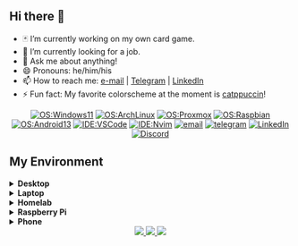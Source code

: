 ## Hi there 👋

<!--
**ace-skoric/ace-skoric** is a ✨ _special_ ✨ repository because its `README.md` (this file) appears on your GitHub profile.

Here are some ideas to get you started:

- 🔭 I’m currently working on ...
- 🌱 I’m currently learning ...
- 👯 I’m looking to collaborate on ...
- 🤔 I’m looking for help with ...
- 💬 Ask me about ...
- 📫 How to reach me: ...
- 😄 Pronouns: ...
- ⚡ Fun fact: ...
-->

- 🃏 I’m currently working on my own card game.
- 🔭 I’m currently looking for a job.
- 💬 Ask me about anything!
- 😄 Pronouns: he/him/his
- 📫 How to reach me: [e-mail](mailto:askoric@protonmail) | [Telegram](https://t.me/askoric) | [LinkedIn](https://linkedin.com/in/askoric)
- ⚡ Fun fact: My favorite colorscheme at the moment is [catppuccin](https://github.com/catppuccin/catppuccin)!

<div align="center">

  [![OS:Windows11](https://img.shields.io/badge/OS-Windows%2011-blue?style=flat-square&logo=microsoft)](https://www.microsoft.com)
  [![OS:ArchLinux](https://img.shields.io/badge/OS-ArchLinux-blue?style=flat-square&logo=arch-linux)](https://archlinux.org)
  [![OS:Proxmox](https://img.shields.io/badge/OS-Proxmox%20VE-orange?style=flat-square&logo=proxmox)](https://www.proxmox.com)
  [![OS:Raspbian](https://img.shields.io/badge/OS-Raspbian-red?style=flat-square&logo=raspberry-pi)](https://www.raspbian.org/)
  [![OS:Android13](https://img.shields.io/badge/OS-Android%2013-green?style=flat-square&logo=android)](https://www.android.com/)
  [![IDE:VSCode](https://img.shields.io/badge/IDE-VSCode-blue?style=flat-square&logo=visualstudiocode)](https://code.visualstudio.com/)
  [![IDE:Nvim](https://img.shields.io/badge/IDE-Neovim-green?style=flat-square&logo=neovim)](https://neovim.io/)
  [![email](https://img.shields.io/badge/Email-askoric@proton.me-purple?style=flat-square&logo=protonmail)](mailto:askoric@protonmail.com)
  [![telegram](https://img.shields.io/badge/Telegram-askoric-blue?style=flat-square&logo=telegram)](https://t.me/askoric)
  [![LinkedIn](https://img.shields.io/badge/LinkedIn-askoric-blue?style=flat-square&logo=linkedin)](https://linkedin.com/in/askoric)
  [![Discord](https://img.shields.io/badge/Discord-A%20C%20E%20%237908-blue?style=flat-square&logo=discord)](https://discord.com/users/259314241138327554)

</div>


## My Environment

<details>
  <summary><strong>Desktop</strong></summary>
  <ul>
    <li>CPU: AMD Ryzen 7 2700X</li>
    <li>GPU: Nvidia GTX1050</li>
    <li>RAM: 16GB (DDR4-3200)</li>
    <li>SSD: 512GB (NVMe)</li>
    <li>OS: Windows 11</li>
    <li>WSL: Arch Linux</li>
  </ul>
</details>
<details>
  <summary><strong>Laptop</strong></summary>
  <ul>
    <li>CPU: AMD Ryzen 7 4800U</li>
    <li>GPU: Nvidia GTX1650Ti</li>
    <li>RAM: 16GB (DDR4-3200)</li>
    <li>SSD: 512GB (NVMe)</li>
    <li>OS: Windows 11</li>
    <li>WSL: Arch Linux</li>
  </ul>
</details>
<details>
  <summary><strong>Homelab</strong></summary>
  <ul>
    <li>CPU: AMD Ryzen 7 3700X</li>
    <li>GPU1: Nvidia GT710</li>
    <li>GPU2: AMD RADEON 560</li>
    <li>RAM: 64GB (DDR3)</li>
    <li>SSD1: 128GB (SATA)</li>
    <li>SSD2: 512GB (SATA)</li>
    <li>HDD1: 3TB (SATA 7200rpm)
    <li>HDD2: 3TB (SATA 7200rpm)
    <li>HDD3: 512GB (SATA 5400rpm)
    <li>HDD4: 512GB (SATA 5400rpm)
    <li>OS: Proxmox VE</li>
  </ul>
</details>
<details>
  <summary><strong>Raspberry Pi</strong></summary>
  <ul>
    <li>Model: Raspberry Pi 3 Model B</li>
    <li>SD: 32GB</li>
    <li>OS: Raspbian</li>
  </ul>
</details>
<details>
  <summary><strong>Phone</strong></summary>
  <ul>
    <li>Model: Google Pixel 6</li>
    <li>OS: Android 13 (stock)</li>
  </ul>
</details>

<div align="center">
  <a href="https://github.com/vn7n24fzkq/github-profile-summary-cards">
    <img src="https://github-profile-summary-cards.vercel.app/api/cards/profile-details?username=ace-skoric&theme=tokyonight" />
  </a>
  <a href="https://github.com/vn7n24fzkq/github-profile-summary-cards">
    <img src="https://github-profile-summary-cards.vercel.app/api/cards/stats?username=ace-skoric&theme=tokyonight" />
  </a>
  <a href="https://github.com/vn7n24fzkq/github-profile-summary-cards">
    <img src="https://github-profile-summary-cards.vercel.app/api/cards/repos-per-language?username=ace-skoric&theme=tokyonight" />
  </a>
</div>
